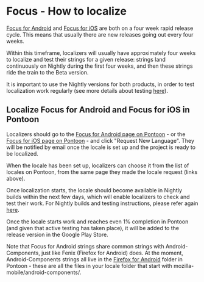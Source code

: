 # Focus - How to localize

[Focus for Android](https://pontoon.mozilla.org/projects/focus-for-android/) and [Focus for iOS](https://pontoon.mozilla.org/projects/focus-for-ios/) are both on a four week rapid release cycle. This means that usually there are new releases going out every four weeks.

Within this timeframe, localizers will usually have approximately four weeks to localize and test their strings for a given release: strings land continuously on Nightly during the first four weeks, and then these strings ride the train to the Beta version.

It is important to use the Nightly versions for both products, in order to test localization work regularly (see more details about testing [here](testing_focus.md)).

## Localize Focus for Android and Focus for iOS in Pontoon

Localizers should go to the [Focus for Android page on Pontoon](https://pontoon.mozilla.org/projects/focus-for-android/) - or the [Focus for iOS page on Pontoon](https://pontoon.mozilla.org/projects/focus-for-ios/) - and click "Request New Language". They will be notified by email once the locale is set up and the project is ready to be localized.

When the locale has been set up, localizers can choose it from the list of locales on Pontoon, from the same page they made the locale request (links above).

Once localization starts, the locale should become available in Nightly builds within the next few days, which will enable localizers to check and test their work. For Nightly builds and testing instructions, please refer again [here](testing_focus.md).

Once the locale starts work and reaches even 1% completion in Pontoon (and given that active testing has taken place), it will be added to the release version in the Google Play Store.

Note that Focus for Android strings share common strings with Android-Components, just like Fenix (Firefox for Android) does. At the moment, Android-Components strings all live in the [Firefox for Android](https://pontoon.mozilla.org/projects/firefox-for-android/) folder in Pontoon - these are all the files in your locale folder that start with mozilla-mobile/android-components/.

